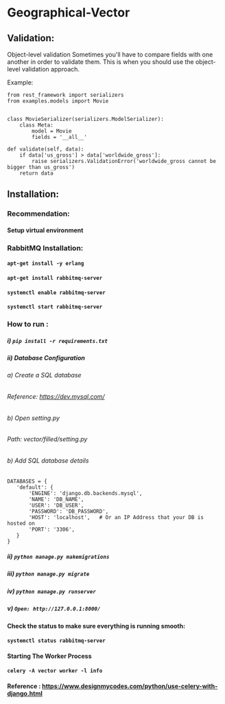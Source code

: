 # Geographical-Vector

## Validation:

Object-level validation
Sometimes you'll have to compare fields with one another in order to validate them. This is when you should use the object-level validation approach.

Example:


    from rest_framework import serializers
    from examples.models import Movie


    class MovieSerializer(serializers.ModelSerializer):
        class Meta:
            model = Movie
            fields = '__all__'
            
    def validate(self, data):
        if data['us_gross'] > data['worldwide_gross']:
            raise serializers.ValidationError('worldwide_gross cannot be bigger than us_gross')
        return data

## Installation:

### Recommendation:

#### Setup virtual environment

### RabbitMQ Installation:

#### `apt-get install -y erlang`

#### `apt-get install rabbitmq-server`

#### `systemctl enable rabbitmq-server`

#### `systemctl start rabbitmq-server`

### How to run :

##### i) `pip install -r requirements.txt`

##### ii) Database Configuration
###### a) Create a SQL database
###### Reference: https://dev.mysql.com/
###### b) Open setting.py 
###### Path: vector/filled/setting.py
###### b) Add SQL database details

 ```
 DATABASES = {
    'default': {
        'ENGINE': 'django.db.backends.mysql', 
        'NAME': 'DB_NAME',
        'USER': 'DB_USER',
        'PASSWORD': 'DB_PASSWORD',
        'HOST': 'localhost',   # Or an IP Address that your DB is hosted on
        'PORT': '3306',
    }
}
```

##### ii) `python manage.py makemigrations`

##### iii) `python manage.py migrate`

##### iv) `python manage.py runserver`

##### v) `Open: http://127.0.0.1:8000/ `

#### Check the status to make sure everything is running smooth:

#### `systemctl status rabbitmq-server`

#### Starting The Worker Process

#### `celery -A vector worker -l info`

#### Reference : https://www.designmycodes.com/python/use-celery-with-django.html
